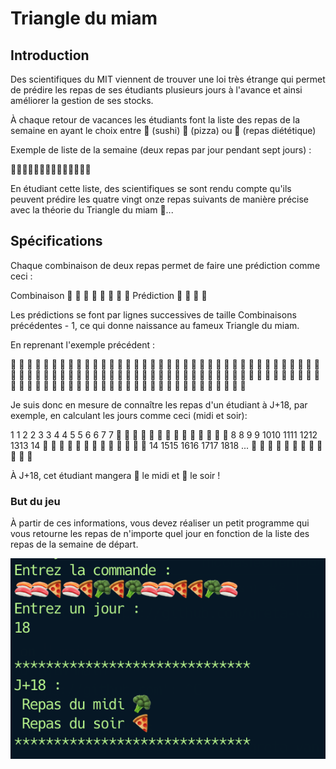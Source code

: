 # Triangle du miam

## Introduction

Des scientifiques du MIT viennent de trouver une loi très étrange qui permet de prédire les repas de ses étudiants plusieurs jours à l'avance et ainsi améliorer la gestion de ses stocks.

À chaque retour de vacances les étudiants font la liste des repas de la semaine en ayant le choix entre 🍣 (sushi) 🍕 (pizza) ou 🥦 (repas diététique)

Exemple de liste de la semaine (deux repas par jour pendant sept jours) :

🍣🍣🍕🍣🍕🥦🍕🥦🍣🍣🍕🍕🥦🍣 

En étudiant cette liste, des scientifiques se sont rendu compte qu'ils peuvent prédire les quatre vingt onze repas suivants de manière précise avec la théorie du Triangle du miam 👀...

## Spécifications

Chaque combinaison de deux repas permet de faire une prédiction comme ceci :
              

Combinaison  🍣 🍣   🍣 🍕   🍣 🥦   🍕 🥦
Prédiction    🍣      🥦      🍕     🍣

Les prédictions se font par lignes successives de taille Combinaisons précédentes - 1, ce qui donne naissance au fameux Triangle du miam.

En reprenant l'exemple précédent :

🍣 🍣 🍕 🍣 🍕 🥦 🍕 🥦 🍣 🍣 🍕 🍕 🥦 🍣
 🍣 🥦 🥦 🥦 🍣 🍣 🍣 🍕 🍣 🥦 🍕 🍣 🍕
  🍕 🥦 🥦 🍕 🍣 🍣 🥦 🥦 🍕 🍣 🥦 🥦
   🍣 🥦 🍣 🥦 🍣 🍕 🥦 🍣 🥦 🍕 🥦
    🍕 🍕 🍕 🍕 🥦 🍣 🍕 🍕 🍣 🍣
     🍕 🍕 🍕 🍣 🍕 🥦 🍕 🥦 🍣
      🍕 🍕 🥦 🥦 🍣 🍣 🍣 🍕
       🍕 🍣 🥦 🍕 🍣 🍣 🥦
        🥦 🍕 🍣 🥦 🍣 🍕
         🍣 🥦 🍕 🍕 🥦
          🍕 🍣 🍕 🍣
           🥦 🥦 🥦
            🥦 🥦
             🥦

Je suis donc en mesure de connaître les repas d'un étudiant à J+18, par exemple, en calculant les jours comme ceci (midi et soir):

 1 1  2 2  3 3  4 4   5 5  6 6  7 7
🍣 🍣 🍕 🍣 🍕 🥦 🍕 🥦 🍣 🍣 🍕 🍕 🥦 🍣
  8 8  9 9  1010 1111 1212  1313 14
 🍣 🥦 🥦 🥦 🍣 🍣 🍣 🍕 🍣 🥦 🍕 🍣 🍕
  14 1515 1616  1717 1818 ...
  🍕 🥦 🥦 🍕 🍣 🍣 🥦 🥦 🍕 🍣 🥦 🥦

À J+18, cet étudiant mangera 🥦 le midi et 🍕 le soir !

### But du jeu

À partir de ces informations, vous devez réaliser un petit programme qui vous retourne les repas de n'importe quel jour en fonction de la liste des repas de la semaine de départ.

![Exemple](./miam-1.png)




